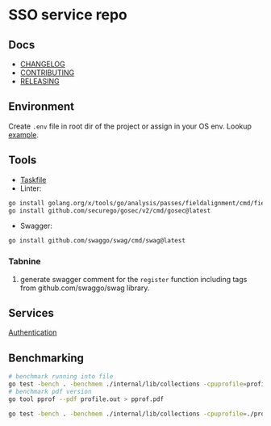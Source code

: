 # SSO service repo

## Docs

* [CHANGELOG](docs/CHANGELOG.md)
* [CONTRIBUTING](docs/CONTRIBUTING.md)
* [RELEASING](docs/RELEASING.md)

## Environment

Create `.env` file in root dir of the project or assign in your OS env. Lookup [example](docs/.env).

## Tools

* [Taskfile](https://taskfile.dev/)
* Linter:

```bash
go install golang.org/x/tools/go/analysis/passes/fieldalignment/cmd/fieldalignment@latest
go install github.com/securego/gosec/v2/cmd/gosec@latest
```

* Swagger:

```bash
go install github.com/swaggo/swag/cmd/swag@latest
```

### Tabnine

1. generate swagger comment for the `register` function including tags from github.com/swaggo/swag library.

## Services

[Authentication](api/rest/v1/authentication/authentication.md)

## Benchmarking

```bash
# benchmark running into file
go test -bench . -benchmem ./internal/lib/collections -cpuprofile=profile.out
# benchmark pdf version
go tool pprof --pdf profile.out > pprof.pdf 

go test -bench . -benchmem ./internal/lib/collections -cpuprofile=./profiles/cpu.out -memprofile=./profiles/mem.out
```
